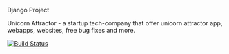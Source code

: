 Django Project

Unicorn Attractor - a startup tech-company that offer unicorn attractor app, webapps, websites, free bug fixes and more.

[![Build Status](https://travis-ci.com/TapiwaDivine/Unicorn-Attractor.svg?branch=master)](https://travis-ci.com/TapiwaDivine/Unicorn-Attractor)